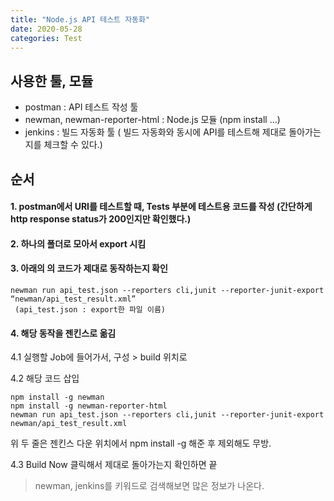 ```yaml
---
title: "Node.js API 테스트 자동화"
date: 2020-05-28
categories: Test
---
```


## 사용한 툴, 모듈
- postman : API 테스트 작성 툴
- newman, newman-reporter-html : Node.js 모듈 (npm install ...)
- jenkins : 빌드 자동화 툴 ( 빌드 자동화와 동시에 API를 테스트해 제대로 돌아가는지를 체크할 수 있다.)


## 순서
#### 1. postman에서 URI를 테스트할 때, Tests 부분에 테스트용 코드를 작성 (간단하게 http response status가 200인지만 확인했다.)
#### 2. 하나의 폴더로 모아서 export 시킴 
#### 3. 아래의 의 코드가 제대로 동작하는지 확인  
```
newman run api_test.json --reporters cli,junit --reporter-junit-export “newman/api_test_result.xml”
 (api_test.json : export한 파일 이름) 
```
#### 4. 해당 동작을 젠킨스로 옮김

4.1 실행할 Job에 들어가서, 구성 > build 위치로  

4.2 해당 코드 삽입
```
npm install -g newman
npm install -g newman-reporter-html
newman run api_test.json --reporters cli,junit --reporter-junit-export newman/api_test_result.xml
```
위 두 줄은 젠킨스 다운 위치에서 npm install -g 해준 후 제외해도 무방.

4.3 Build Now 클릭해서 제대로 돌아가는지 확인하면 끝


> newman, jenkins를 키워드로 검색해보면 많은 정보가 나온다.
